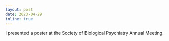 ```yaml
---
layout: post
date: 2023-04-29
inline: true
---
```


I presented a poster at the Society of Biological Psychiatry Annual Meeting.